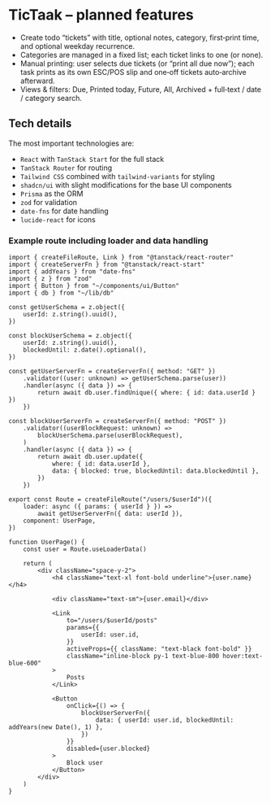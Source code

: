 # TicTaak – planned features

- Create todo “tickets” with title, optional notes, category, first‑print time, and optional weekday recurrence.
- Categories are managed in a fixed list; each ticket links to one (or none).
- Manual printing: user selects due tickets (or “print all due now”); each task prints as its own ESC/POS slip and one‑off tickets auto‑archive afterward.
- Views & filters: Due, Printed today, Future, All, Archived + full‑text / date / category search.

## Tech details

The most important technologies are:
- `React` with `TanStack Start` for the full stack
- `TanStack Router` for routing
- `Tailwind CSS` combined with `tailwind-variants` for styling
- `shadcn/ui` with slight modifications for the base UI components
- `Prisma` as the ORM
- `zod` for validation
- `date-fns` for date handling
- `lucide-react` for icons

### Example route including loader and data handling

```tsx
import { createFileRoute, Link } from "@tanstack/react-router"
import { createServerFn } from "@tanstack/react-start"
import { addYears } from "date-fns"
import { z } from "zod"
import { Button } from "~/components/ui/Button"
import { db } from "~/lib/db"

const getUserSchema = z.object({
	userId: z.string().uuid(),
})

const blockUserSchema = z.object({
	userId: z.string().uuid(),
	blockedUntil: z.date().optional(),
})

const getUserServerFn = createServerFn({ method: "GET" })
	.validator((user: unknown) => getUserSchema.parse(user))
	.handler(async ({ data }) => {
		return await db.user.findUnique({ where: { id: data.userId } })
	})

const blockUserServerFn = createServerFn({ method: "POST" })
	.validator((userBlockRequest: unknown) =>
		blockUserSchema.parse(userBlockRequest),
	)
	.handler(async ({ data }) => {
		return await db.user.update({
			where: { id: data.userId },
			data: { blocked: true, blockedUntil: data.blockedUntil },
		})
	})

export const Route = createFileRoute("/users/$userId")({
	loader: async ({ params: { userId } }) =>
		await getUserServerFn({ data: userId }),
	component: UserPage,
})

function UserPage() {
	const user = Route.useLoaderData()

	return (
		<div className="space-y-2">
			<h4 className="text-xl font-bold underline">{user.name}</h4>

			<div className="text-sm">{user.email}</div>

			<Link
				to="/users/$userId/posts"
				params={{
					userId: user.id,
				}}
				activeProps={{ className: "text-black font-bold" }}
				className="inline-block py-1 text-blue-800 hover:text-blue-600"
			>
				Posts
			</Link>

			<Button
				onClick={() => {
					blockUserServerFn({
						data: { userId: user.id, blockedUntil: addYears(new Date(), 1) },
					})
				}}
				disabled={user.blocked}
			>
				Block user
			</Button>
		</div>
	)
}

```
